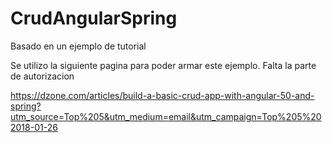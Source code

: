 # CrudAngularSpring
Basado en un ejemplo de tutorial

Se utilizo la siguiente pagina para poder armar este ejemplo. Falta la parte de autorizacion

https://dzone.com/articles/build-a-basic-crud-app-with-angular-50-and-spring?utm_source=Top%205&utm_medium=email&utm_campaign=Top%205%202018-01-26
